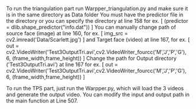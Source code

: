 To run the triangulation part run Warpper_triangulation.py and make sure it is in the same directory as Data folder
You must have the predictor file in the directory or you can specify the directory at line 158 for ex. [ (predictor = dlib.shape_predictor("info.dat")) ]
You can manually change path of source face (image) at line 160, for ex. [ img_src = cv2.imread('Data/Scarlett.jpg') ] and
Target face (video) at line 167, for ex. [ out = cv2.VideoWriter('Test3OutputTri.avi',cv2.VideoWriter_fourcc('M','J','P','G'), 6, (frame_width,frame_height)) ]
Change the path for Output directory ('Test3OutputTri.avi') at line 167 for ex. [ out = cv2.VideoWriter('Test3OutputTri.avi',cv2.VideoWriter_fourcc('M','J','P','G'), 6, (frame_width,frame_height)) ]

To run the TPS part, just run the Warpper.py, which will load the 3 videos and generate the output video. You can modify the input and output path in the main function at Line 507.